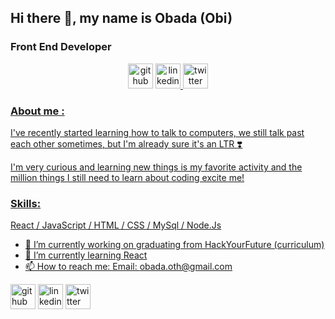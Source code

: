 <!--### Hi there 👋 

# [![Header](https://raw.githubusercontent.com/Obada-oth/Obada-oth/main/pngwing.com.png)](https://github.com/Obada-oth?tab=repositories)

<p align='center'>
<a href="www.linkedin.com/in/obada-othman-943578a1"><img height="30" src="https://github.com/stephenajulu/WaylonWalker/blob/main/icon/linkedin.png?raw=true"></a>
<a href="https://twitter.com/obada_oth"><img height="30" src="https://github.com/stephenajulu/WaylonWalker/blob/main/icon/twitter.png?raw=true"></a>&nbsp;&nbsp;
</p>



- 🔭 I’m currently working on ...
- 🌱 I’m currently learning ...
- 👯 I’m looking to collaborate on ...
- 🤔 I’m looking for help with ...
- 💬 Ask me about ...
- 📫 How to reach me: ...
- 😄 Pronouns: ...
- ⚡ Fun fact: ...-->

## Hi there 👋, my name is Obada (Obi)
### Front End Developer

<p align='center'>
<a href='https://github.com/obada-oth'><img src='https://cdn.jsdelivr.net/npm/simple-icons@3.0.1/icons/github.svg' alt='github' height='40'></a>  <a href='https://www.linkedin.com/in/obada-othman/'><img src='https://cdn.jsdelivr.net/npm/simple-icons@3.0.1/icons/linkedin.svg' alt='linkedin' height='40'>  <a href='https://twitter.com/obada-oth'><img src='https://cdn.jsdelivr.net/npm/simple-icons@3.0.1/icons/twitter.svg' alt='twitter' height='40'>
</p>

### About me :

I've recently started learning how to talk to computers, we still talk past each other sometimes, but I'm already sure it's an LTR :heavy_heart_exclamation:

I'm very curious and learning new things is my favorite activity and the million things I still need to learn about coding excite me! 

### Skills:

React / JavaScript / HTML / CSS / MySql / Node.Js

- 🔭 I’m currently working on graduating from HackYourFuture (curriculum) 
- 🌱 I’m currently learning React 
- 📫 How to reach me: Email: obada.oth@gmail.com  


[<img src='https://cdn.jsdelivr.net/npm/simple-icons@3.0.1/icons/github.svg' alt='github' height='40'>](https://github.com/obada-oth)  [<img src='https://cdn.jsdelivr.net/npm/simple-icons@3.0.1/icons/linkedin.svg' alt='linkedin' height='40'>](https://www.linkedin.com/in/obada-othman-943578a1/)  [<img src='https://cdn.jsdelivr.net/npm/simple-icons@3.0.1/icons/twitter.svg' alt='twitter' height='40'>](https://twitter.com/obada-oth)  



